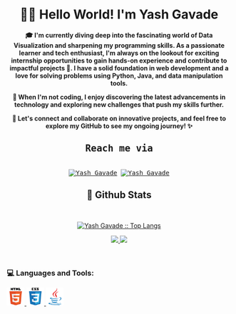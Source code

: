 <div align="center">
<h1 align="center">👋🏻 Hello World! I'm Yash Gavade </h1>
<h4 align="center"> 🎓 I'm currently diving deep into the fascinating world of Data Visualization and sharpening my programming skills. As a passionate learner and tech enthusiast, I'm always on the lookout for exciting internship opportunities to gain hands-on experience and contribute to impactful projects 🚀. I have a solid foundation in web development and a love for solving problems using Python, Java, and data manipulation tools. 

🌱 When I'm not coding, I enjoy discovering the latest advancements in technology and exploring new challenges that push my skills further. 

🤝 Let's connect and collaborate on innovative projects, and feel free to explore my GitHub to see my ongoing journey! ✨
</h4>
</div>

<div>
  <samp>
    <h2 align="center">Reach me via</h2>
    <p align="center">
      <br/>
      <a href="https://www.linkedin.com/in/yash-gavade/" target="blank"><img align="center"
         src="https://img.shields.io/badge/linkedin-%231DA1F2.svg?style=for-the-badge&logo=linkedin&logoColor=white"
         alt="Yash Gavade" height="30"/></a>
      <a href="mailto:yashgavade@example.com" target="blank"><img align="center"
         src="https://img.shields.io/badge/gmail-EA4335.svg?style=for-the-badge&logo=gmail&logoColor=white"
         alt="Yash Gavade" height="30"/></a>
    </p>
  </samp>
</div>

<div>
  <h2 align="center"> 🚀 Github Stats </h2>
    <br/>
      <p align="center">
        <a href="https://github.com/Yash-Gavade">
        <img src="https://github-readme-stats.vercel.app/api/top-langs/?username=Yash-Gavade&langs_count=6&theme=gruvbox&layout=compact&hide_border=true" alt="Yash Gavade :: Top Langs" /></a>
      </p>
      <p align="center">
        <a href="https://github.com/Yash-Gavade">
        <img width="49.5%" src="https://github-readme-stats.vercel.app/api?username=Yash-Gavade&show_icons=true&theme=gruvbox&hide_border=true" />
        <img width="49.5%" src="https://github-readme-streak-stats.herokuapp.com/?user=Yash-Gavade&theme=gruvbox&hide_border=true" />
        </a>
     </p>
   <br>
</div>

<div>
  <h3 align="left">💻 Languages and Tools:</h3>
  <p align="left">
    <a href="https://www.w3.org/html/" target="_blank" rel="noreferrer">
      <img src="https://raw.githubusercontent.com/devicons/devicon/master/icons/html5/html5-original-wordmark.svg" alt="html5" width="40" height="40"/>
    </a>
    <a href="https://www.w3schools.com/css/" target="_blank" rel="noreferrer">
      <img src="https://raw.githubusercontent.com/devicons/devicon/master/icons/css3/css3-original-wordmark.svg" alt="css3" width="40" height="40"/>
    </a>
    <a href="https://www.java.com" target="_blank" rel="noreferrer">
      <img src="https://raw.githubusercontent.com/devicons/devicon/master/icons/java/java-original.svg" alt="java" width="40" height="40"/>
    </a>
    <a href="https://developer.mozilla.org/en-US/docs/Web/JavaScript" target="_blank" rel="noreferrer">
      <img src="https
